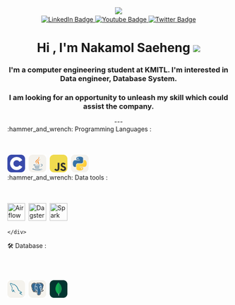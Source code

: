 <div id="header" align="center">
  
  <img src="https://media.giphy.com/media/M9gbBd9nbDrOTu1Mqx/giphy.gif" width="100"/>
  
  <div id="badges">
  <a href="https://www.facebook.com/nakamol.saeheng">
    <img src="https://img.shields.io/badge/LinkedIn-blue?style=for-the-badge&logo=linkedin&logoColor=white" alt="LinkedIn Badge"/>
  </a>
  <a href="your-youtube-URL">
    <img src="https://img.shields.io/badge/YouTube-red?style=for-the-badge&logo=youtube&logoColor=white" alt="Youtube Badge"/>
  </a>
  <a href="your-twitter-URL">
    <img src="https://img.shields.io/badge/Twitter-blue?style=for-the-badge&logo=twitter&logoColor=white" alt="Twitter Badge"/>
  </a>
</div>
<h1>
  Hi , I'm Nakamol Saeheng
    <img src="https://media.giphy.com/media/hvRJCLFzcasrR4ia7z/giphy.gif" width="30px"/>
  <h3>
    I'm a computer engineering student at KMITL. I'm interested in Data engineer, Database System.
    </h3>
    <h3>
    I am looking for an opportunity to unleash my skill which could assist the company.
  </h3>
  
</h1>
  ---
</div>

<div>
  <div>
:hammer_and_wrench: Programming Languages :
    <div style="padding-top: 50px;">
  <img src="https://github.com/tandpfun/skill-icons/blob/main/icons/C.svg" title="C" width="40" height="40"/>&nbsp;
  <img src="https://github.com/tandpfun/skill-icons/blob/main/icons/Java-Light.svg" title="java" width="40" height="40"/>&nbsp;
    <img src="https://github.com/tandpfun/skill-icons/blob/main/icons/JavaScript.svg" title="JavaScript"  width="40" height="40"/>&nbsp;
     <img src="https://github.com/tandpfun/skill-icons/blob/main/icons/Python-Light.svg" title="Python"  width="40" height="40"/>&nbsp;
    </div>
    

</div>
  <div>
  <div>
:hammer_and_wrench: Data tools :
    <div style="padding-top: 50px;">
  <img src="https://www.svgrepo.com/show/353380/airflow.svg" title="Airflow" width="40" height="40"/>&nbsp;
  <img src="https://ia601703.us.archive.org/32/items/github.com-dagster-io-dagster_-_2021-01-15_03-10-03/cover.jpg" title="Dagster" width="40" height="40"/>&nbsp;
    <img src="https://upload.wikimedia.org/wikipedia/commons/f/f3/Apache_Spark_logo.svg" title="Spark"  width="40" height="40"/>&nbsp;
    
    </div>
    
 
:hammer_and_wrench: Database :
    <div style="padding-top: 50px;">
  <img src="https://github.com/tandpfun/skill-icons/blob/main/icons/MySQL-Light.svg" title="MySQL" width="40" height="40"/>&nbsp;
  <img src="https://github.com/tandpfun/skill-icons/blob/main/icons/PostgreSQL-Light.svg" title="Postgres" width="40" height="40"/>&nbsp;
    <img src="https://github.com/tandpfun/skill-icons/blob/main/icons/MongoDB.svg" title="MongoDB"  width="40" height="40"/>&nbsp;
    </div>
    

</div>
</div>
